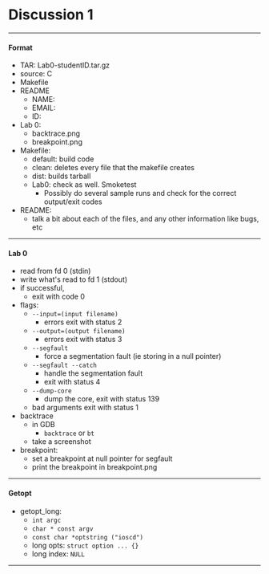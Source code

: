 <h1>Discussion 1</h1>

---

<h4>Format</h4>

  * TAR: Lab0-studentID.tar.gz
  * source: C
  * Makefile
  * README
      - NAME:
      - EMAIL:
      - ID:
  * Lab 0:
      - backtrace.png
      - breakpoint.png
  * Makefile:
      - default: build code
      - clean: deletes every file that the makefile creates
      - dist: builds tarball
      - Lab0: check as well. Smoketest
          + Possibly do several sample runs and check for the correct output/exit codes
  * README:
      - talk a bit about each of the files, and any other information like bugs, etc

---

<h4>Lab 0</h4>

  * read from fd 0 (stdin)
  * write what's read to fd 1 (stdout)
  * if successful,
      - exit with code 0
  * flags:
      - `--input=(input filename)`
          + errors exit with status 2
      - `--output=(output filename)`
          + errors exit with status 3
      - `--segfault`
          + force a segmentation fault (ie storing in a null pointer)
      - `--segfault --catch` 
          + handle the segmentation fault
          + exit with status 4
      - `--dump-core`
          + dump the core, exit with status 139
      - bad arguments exit with status 1
  * backtrace
      - in GDB
          + `backtrace` or `bt`
      - take a screenshot
  * breakpoint:
      - set a breakpoint at null pointer for segfault
      - print the breakpoint in breakpoint.png

---

<h4>Getopt</h4>

  * getopt_long:    
      - `int argc`
      - `char * const argv`
      - `const char *optstring ("ioscd")`
      - long opts: `struct option ... {}`
      - long index: `NULL`

---

